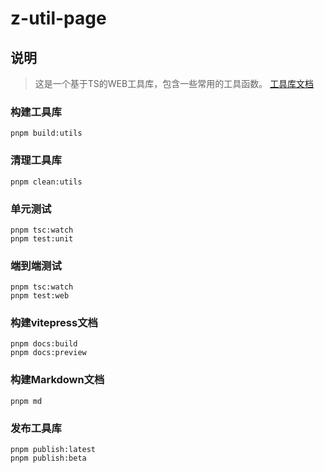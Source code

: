 # __z-util-page__

## 说明

> 这是一个基于TS的WEB工具库，包含一些常用的工具函数。
> [工具库文档](utils/README.md)

### 构建工具库
```
pnpm build:utils
```

### 清理工具库
```
pnpm clean:utils
```

### 单元测试
```
pnpm tsc:watch
pnpm test:unit
```

### 端到端测试
```
pnpm tsc:watch
pnpm test:web
```

### 构建vitepress文档
```
pnpm docs:build
pnpm docs:preview
```

### 构建Markdown文档
```
pnpm md
```

### 发布工具库
```
pnpm publish:latest
pnpm publish:beta
```